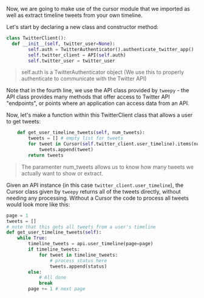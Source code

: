 Now, we are going to make use of the cursor module that we imported as well as extract timeline tweets from your own timeline.

Let's start by declaring a new class and constructor method:

```python
class TwitterClient():
  def __init__(self, twitter_user=None):
        self.auth = TwitterAuthenticator().authenticate_twitter_app()
        self.twitter_client = API(self.auth)
        self.twitter_user = twitter_user
```

>self.auth is a TwitterAuthenticator object (We use this to properly authenticate to communicate with the Twitter API)

Note that in the fourth line, we use the API class provided by `tweepy` - the API class provides many methods that offer access to Twitter API "endpoints", or points where an application can access data from an API.

 Now, let's make a function within this TwitterClient class that allows a user to get tweets:

```python
    def get_user_timeline_tweets(self, num_tweets):
        tweets = [] # empty list for tweets
        for tweet in Cursor(self.twitter_client.user_timeline).items(num_tweets):
            tweets.append(tweet)
        return tweets
```

> The paramenter num_tweets allows us to know how many tweets we actually want to show or extract.

Given an API instance (in this case `twitter_client.user_timeline`), the Cursor class given by `tweepy` returns all of the tweets directly, without needing any processing. Without a Cursor the code to process all tweets would look more like this:

```python
page = 1
tweets = []
# note that this gets all tweets from a user's timeline
def get_user_timeline_tweets(self):
    while True:
        timeline_tweets = api.user_timeline(page=page)
        if timeline_tweets:
            for tweet in timeline_tweets:
                # process status here
                tweets.append(status)
        else:
            # All done
            break
        page += 1 # next page 	
```

